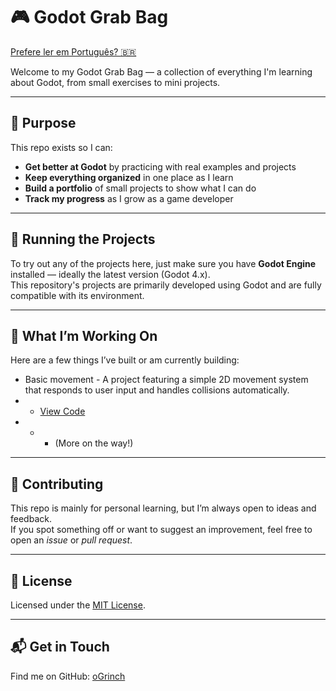 # 🎮 Godot Grab Bag

[Prefere ler em Português? 🇧🇷](README.ptbr.md)

Welcome to my Godot Grab Bag — a collection of everything I'm learning about Godot, from small exercises to mini projects.

---

## 🎯 Purpose

This repo exists so I can:

- **Get better at Godot** by practicing with real examples and projects  
- **Keep everything organized** in one place as I learn  
- **Build a portfolio** of small projects to show what I can do  
- **Track my progress** as I grow as a game developer

---

## 🚀 Running the Projects

To try out any of the projects here, just make sure you have **Godot Engine** installed — ideally the latest version (Godot 4.x).  
This repository's projects are primarily developed using Godot and are fully compatible with its environment.

---

## 🌱 What I’m Working On

Here are a few things I’ve built or am currently building:

- Basic movement - A project featuring a simple 2D movement system that responds to user input and handles collisions automatically.
- - [View Code](projetos/movimento/movimento-base)
- - - (More on the way!)

---

## 🤝 Contributing

This repo is mainly for personal learning, but I’m always open to ideas and feedback.  
If you spot something off or want to suggest an improvement, feel free to open an *issue* or *pull request*.

---

## 📜 License

Licensed under the [MIT License](LICENSE).

---

## 📬 Get in Touch

Find me on GitHub: [oGrinch](https://github.com/oGrinch)
